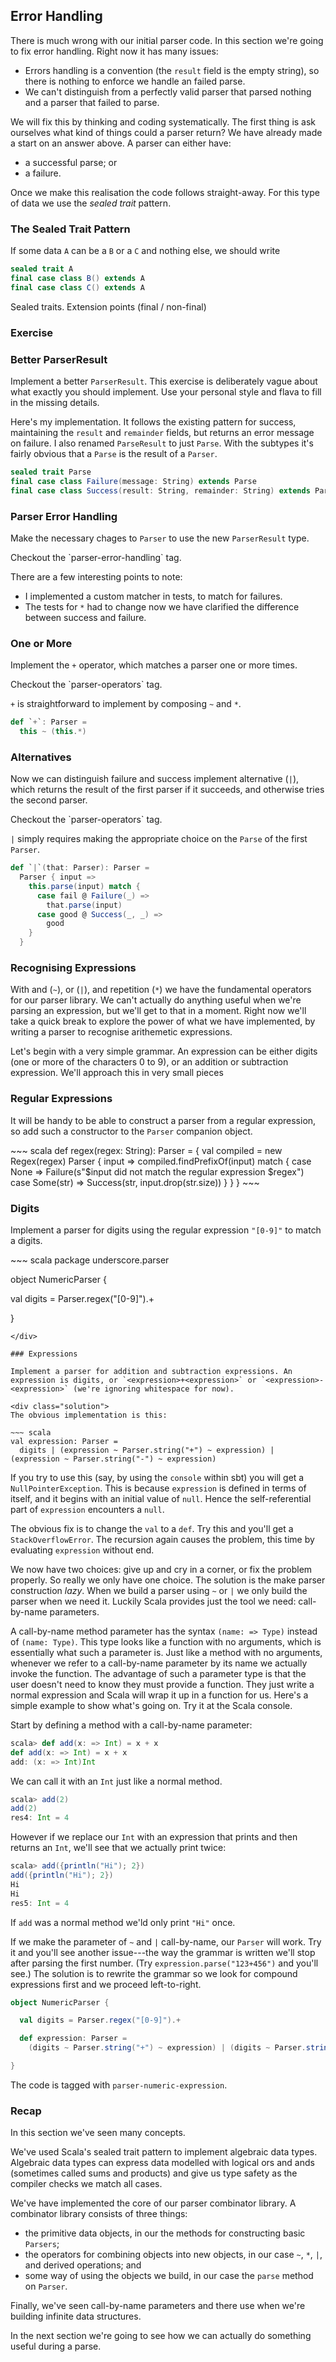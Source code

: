 ## Error Handling

There is much wrong with our initial parser code. In this section we're going to fix error handling. Right now it has many issues:

- Errors handling is a convention (the `result` field is the empty string), so there is nothing to enforce we handle an failed parse.
- We can't distinguish from a perfectly valid parser that parsed nothing and a parser that failed to parse.

We will fix this by thinking and coding systematically. The first thing is ask ourselves what kind of things could a parser return? We have already made a start on an answer above. A parser can either have:

- a successful parse; or
- a failure.

Once we make this realisation the code follows straight-away. For this type of data we use the *sealed trait* pattern.

### The Sealed Trait Pattern

If some data `A` can be a `B` or a `C` and nothing else, we should write

~~~ scala
sealed trait A
final case class B() extends A
final case class C() extends A
~~~

Sealed traits. Extension points (final / non-final)

### Exercise

### Better ParserResult

Implement a better `ParserResult`. This exercise is deliberately vague about what exactly you should implement. Use your personal style and flava to fill in the missing details.

<div class="solution">

Here's my implementation. It follows the existing pattern for success, maintaining the `result` and `remainder` fields, but returns an error message on failure. I also renamed `ParseResult` to just `Parse`. With the subtypes it's fairly obvious that a `Parse` is the result of a `Parser`.

~~~ scala
sealed trait Parse
final case class Failure(message: String) extends Parse
final case class Success(result: String, remainder: String) extends Parse
~~~
</div>


### Parser Error Handling

Make the necessary chages to `Parser` to use the new `ParserResult` type.

<div class="solution">
Checkout the `parser-error-handling` tag.

There are a few interesting points to note:

- I implemented a custom matcher in tests, to match for failures.
- The tests for `*` had to change now we have clarified the difference between success and failure.
</div>


### One or More

Implement the `+` operator, which matches a parser one or more times.

<div class="solution">
Checkout the `parser-operators` tag.

`+` is straightforward to implement by composing `~` and `*`.

~~~ scala
def `+`: Parser =
  this ~ (this.*)
~~~
</div>


### Alternatives

Now we can distinguish failure and success implement alternative (`|`), which returns the result of the first parser if it succeeds, and otherwise tries the second parser.

<div class="solution">
Checkout the `parser-operators` tag.

`|` simply requires making the appropriate choice on the `Parse` of the first `Parser`.

~~~ scala
def `|`(that: Parser): Parser =
  Parser { input =>
    this.parse(input) match {
      case fail @ Failure(_) =>
        that.parse(input)
      case good @ Success(_, _) =>
        good
    }
  }
~~~
</div>


### Recognising Expressions

With and (`~`), or (`|`), and repetition (`*`) we have the fundamental operators for our parser library. We can't actually do anything useful when we're parsing an expression, but we'll get to that in a moment. Right now we'll take a quick break to explore the power of what we have implemented, by writing a parser to recognise arithemetic expressions.

Let's begin with a very simple grammar. An expression can be either digits (one or more of the characters 0 to 9), or an addition or subtraction expression. We'll approach this in very small pieces

### Regular Expressions

It will be handy to be able to construct a parser from a regular expression, so add such a constructor to the `Parser` companion object.

<div class="solution">
~~~ scala
def regex(regex: String): Parser = {
  val compiled = new Regex(regex)
  Parser { input =>
    compiled.findPrefixOf(input) match {
      case None =>
        Failure(s"$input did not match the regular expression $regex")
      case Some(str) =>
        Success(str, input.drop(str.size))
    }
  }
}
~~~
</div>

### Digits

Implement a parser for digits using the regular expression `"[0-9]"` to match a digits.

<div class="solution">
~~~ scala
package underscore.parser

object NumericParser {

  val digits = Parser.regex("[0-9]").+

}
~~~
</div>

### Expressions

Implement a parser for addition and subtraction expressions. An expression is digits, or `<expression>+<expression>` or `<expression>-<expression>` (we're ignoring whitespace for now).

<div class="solution">
The obvious implementation is this:

~~~ scala
val expression: Parser =
  digits | (expression ~ Parser.string("+") ~ expression) | (expression ~ Parser.string("-") ~ expression)
~~~

If you try to use this (say, by using the `console` within sbt) you will get a `NullPointerException`. This is because `expression` is defined in terms of itself, and it begins with an initial value of `null`. Hence the self-referential part of `expression` encounters a `null`.

The obvious fix is to change the `val` to a `def`. Try this and you'll get a `StackOverflowError`. The recursion again causes the problem, this time by evaluating `expression` without end.

We now have two choices: give up and cry in a corner, or fix the problem properly. So really we only have one choice. The solution is the make parser construction *lazy*. When we build a parser using `~` or `|` we only build the parser when we need it. Luckily Scala provides just the tool we need: call-by-name parameters.

A call-by-name method parameter has the syntax `(name: => Type)` instead of `(name: Type)`. This type looks like a function with no arguments, which is essentially what such a parameter is. Just like a method with no arguments, whenever we refer to a call-by-name parameter by its name we actually invoke the function. The advantage of such a parameter type is that the user doesn't need to know they must provide a function. They just write a normal expression and Scala will wrap it up in a function for us. Here's a simple example to show what's going on. Try it at the Scala console.

Start by defining a method with a call-by-name parameter:

~~~ scala
scala> def add(x: => Int) = x + x
def add(x: => Int) = x + x
add: (x: => Int)Int
~~~

We can call it with an `Int` just like a normal method.

~~~ scala
scala> add(2)
add(2)
res4: Int = 4
~~~

However if we replace our `Int` with an expression that prints and then returns an `Int`, we'll see that we actually print twice:

~~~ scala
scala> add({println("Hi"); 2})
add({println("Hi"); 2})
Hi
Hi
res5: Int = 4
~~~

If `add` was a normal method we'ld only print `"Hi"` once.

If we make the parameter of `~` and `|` call-by-name, our `Parser` will work. Try it and you'll see another issue---the way the grammar is written we'll stop after parsing the first number. (Try `expression.parse("123+456")` and you'll see.) The solution is to rewrite the grammar so we look for compound expressions first and we proceed left-to-right.

~~~ scala
object NumericParser {

  val digits = Parser.regex("[0-9]").+

  def expression: Parser =
    (digits ~ Parser.string("+") ~ expression) | (digits ~ Parser.string("-") ~ expression) | digits

}
~~~

The code is tagged with `parser-numeric-expression`.
</div>

### Recap

In this section we've seen many concepts.

We've used Scala's sealed trait pattern to implement algebraic data types. Algebraic data types can express data modelled with logical ors and ands (sometimes called sums and products) and give us type safety as the compiler checks we match all cases.

We've have implemented the core of our parser combinator library. A combinator library consists of three things:

- the primitive data objects, in our the methods for constructing basic `Parsers`;
- the operators for combining objects into new objects, in our case `~`, `*`, `|`, and derived operations; and
- some way of using the objects we build, in our case the `parse` method on `Parser`.

Finally, we've seen call-by-name parameters and there use when we're building infinite data structures.

In the next section we're going to see how we can actually do something useful during a parse.
